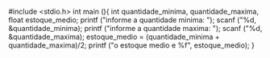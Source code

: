 #include <stdio.h> 
int main (){
int quantidade_minima, quantidade_maxima, float estoque_medio;
printf ("informe a quantidade minima: ");
scanf ("%d, &quantidade_minima);
printf ("informe a quantidade maxima: ");
scanf ("%d, &quantidade_maxima);
estoque_medio = (quantidade_minima + quantidade_maxima)/2;
printf ("o estoque medio e %f", estoque_medio);
}
